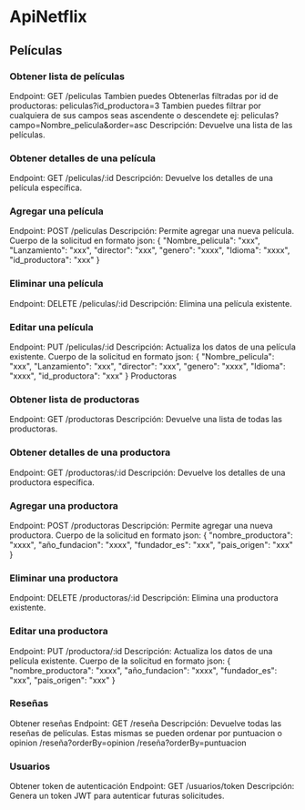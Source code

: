 # ApiNetflix

## Películas

### Obtener lista de películas
Endpoint: GET /peliculas
Tambien puedes Obtenerlas filtradas por id de productoras: peliculas?id_productora=3
Tambien puedes filtrar por cualquiera de sus campos seas ascendente o descendete ej: peliculas?campo=Nombre_pelicula&order=asc
Descripción: Devuelve una lista de las películas.

### Obtener detalles de una película
Endpoint: GET /peliculas/:id
Descripción: Devuelve los detalles de una película específica.

### Agregar una película
Endpoint: POST /peliculas
Descripción: Permite agregar una nueva película.
Cuerpo de la solicitud en formato json:
{
  "Nombre_pelicula": "xxx",
  "Lanzamiento": "xxx",
  "director": "xxx",
  "genero": "xxxx",
  "Idioma": "xxxx",
  "id_productora": "xxx"
}

### Eliminar una película
Endpoint: DELETE /peliculas/:id
Descripción: Elimina una película existente.

### Editar una película
Endpoint: PUT /peliculas/:id
Descripción: Actualiza los datos de una película existente.
Cuerpo de la solicitud en formato json:
{
  "Nombre_pelicula": "xxx",
  "Lanzamiento": "xxx",
  "director": "xxx",
  "genero": "xxxx",
  "Idioma": "xxxx",
  "id_productora": "xxx"
}
Productoras

### Obtener lista de productoras
Endpoint: GET /productoras
Descripción: Devuelve una lista de todas las productoras.

### Obtener detalles de una productora
Endpoint: GET /productoras/:id
Descripción: Devuelve los detalles de una productora específica.

### Agregar una productora
Endpoint: POST /productoras
Descripción: Permite agregar una nueva productora.
Cuerpo de la solicitud en formato json:
{
  "nombre_productora": "xxxx",
  "año_fundacion": "xxxx",
  "fundador_es": "xxx",
  "pais_origen": "xxx"
}


### Eliminar una productora
Endpoint: DELETE /productoras/:id
Descripción: Elimina una productora existente.

### Editar una productora
Endpoint: PUT /productora/:id
Descripción: Actualiza los datos de una película existente.
Cuerpo de la solicitud en formato json:
{
  "nombre_productora": "xxxx",
  "año_fundacion": "xxxx",
  "fundador_es": "xxx",
  "pais_origen": "xxx"
}

### Reseñas
Obtener reseñas
Endpoint: GET /reseña
Descripción: Devuelve todas las reseñas de películas.
Estas mismas se pueden ordenar por puntuacion o opinion
/reseña?orderBy=opinion /reseña?orderBy=puntuacion

### Usuarios
Obtener token de autenticación
Endpoint: GET /usuarios/token
Descripción: Genera un token JWT para autenticar futuras solicitudes.

